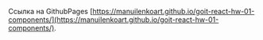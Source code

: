 
Ссылка на GithubPages [https://manuilenkoart.github.io/goit-react-hw-01-components/](https://manuilenkoart.github.io/goit-react-hw-01-components/).

